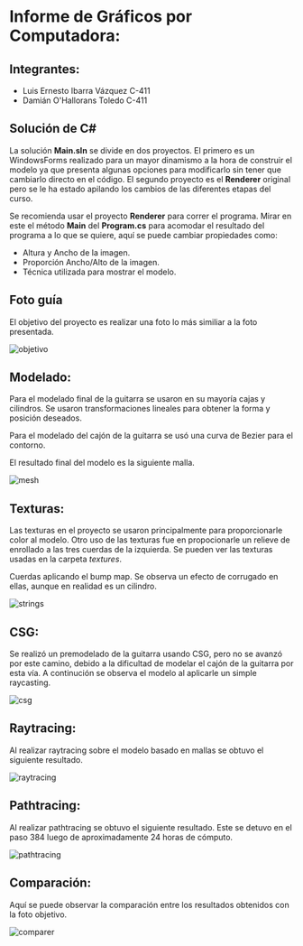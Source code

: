 # Informe de Gráficos por Computadora:

## Integrantes:

- Luis Ernesto Ibarra Vázquez C-411
- Damián O'Hallorans Toledo C-411

## Solución de C#

La solución **Main.sln** se divide en dos proyectos. El primero es un WindowsForms realizado para un mayor dinamismo a la hora de construir el modelo ya que presenta algunas opciones para modificarlo sin tener que cambiarlo directo en el código. El segundo proyecto es el **Renderer** original pero se le ha estado apilando los cambios de las diferentes etapas del curso. 

Se recomienda usar el proyecto **Renderer** para correr el programa. Mirar en este el método **Main** del **Program.cs** para acomodar el resultado del programa a lo que se quiere, aquí se puede cambiar propiedades como:

- Altura y Ancho de la imagen.
- Proporción Ancho/Alto de la imagen.
- Técnica utilizada para mostrar el modelo.

## Foto guía

El objetivo del proyecto es realizar una foto lo más similiar a la foto presentada.

![objetivo](objetivo.jpg)

## Modelado:

Para el modelado final de la guitarra se usaron en su mayoría cajas y cilindros. Se usaron transformaciones lineales para obtener la forma y posición deseados.

Para el modelado del cajón de la guitarra se usó una curva de Bezier para el contorno.

El resultado final del modelo es la siguiente malla.

![mesh](mesh.jpg)

## Texturas:

Las texturas en el proyecto se usaron principalmente para proporcionarle color al modelo. Otro uso de las texturas fue en propocionarle un relieve de enrollado a las tres cuerdas de la izquierda. Se pueden ver las texturas usadas en la carpeta *textures*.

Cuerdas aplicando el bump map. Se observa un efecto de corrugado en ellas, aunque en realidad es un cilindro.

![strings](string.png)

## CSG:

Se realizó un premodelado de la guitarra usando CSG, pero no se avanzó por este camino, debido a la dificultad de modelar el cajón de la guitarra por esta vía. A continución se observa el modelo al aplicarle un simple raycasting.

![csg](csg.bmp)

## Raytracing:

Al realizar raytracing sobre el modelo basado en mallas se obtuvo el siguiente resultado.

![raytracing](ray.bmp)

## Pathtracing:

Al realizar pathtracing se obtuvo el siguiente resultado. Este se detuvo en el paso 384 luego de aproximadamente 24 horas de cómputo.

![pathtracing](path.bmp)

## Comparación:

Aquí se puede observar la comparación entre los resultados obtenidos con la foto objetivo.

![comparer](comparer.jpg)
